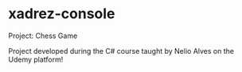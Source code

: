 # xadrez-console
Project: Chess Game

Project developed during the C# course taught by Nelio Alves on the Udemy platform!
